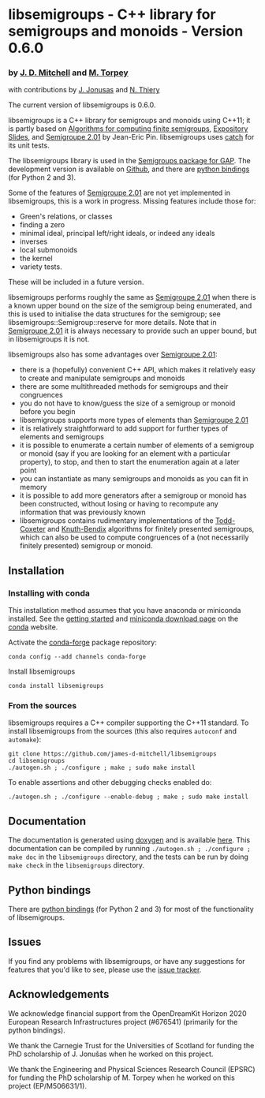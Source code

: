 # libsemigroups - C++ library for semigroups and monoids - Version 0.6.0
### by [J. D. Mitchell](http://www-groups.mcs.st-andrews.ac.uk/~jamesm/) and [M. Torpey](http://www-circa.mcs.st-andrews.ac.uk/~mct25/) 
with contributions by [J. Jonusas](http://www-circa.mcs.st-andrews.ac.uk/~julius/) and [N. Thiery](http://nicolas.thiery.name)

The current version of libsemigroups is 0.6.0.

libsemigroups is a C++ library for semigroups and monoids using C++11; it is
partly based on [Algorithms for computing finite
semigroups](https://www.irif.fr/~jep/PDF/Rio.pdf), [Expository
Slides](https://www.irif.fr/~jep/PDF/Exposes/StAndrews.pdf), and [Semigroupe
2.01](https://www.irif.fr/~jep/Logiciels/Semigroupe2.0/semigroupe2.html) by
Jean-Eric Pin. 
libsemigroups uses
[catch](https://github.com/philsquared/Catch) for its unit tests.

The libsemigroups library is used in the 
[Semigroups package for GAP](http://gap-packages.github.io/Semigroups/).
The development version is available on 
[Github](https://github.com/james-d-mitchell/libsemigroups), and there are
[python bindings](http://github.com/james-d-mitchell/libsemigroups-python-bindings/) (for Python 2 and 3). 

Some of the features of 
[Semigroupe 2.01](https://www.irif.fr/~jep/Logiciels/Semigroupe2.0/semigroupe2.html) 
are not yet implemented in libsemigroups, this is a work in
progress. Missing features include those for:

* Green's relations, or classes
* finding a zero
* minimal ideal, principal left/right ideals, or indeed any ideals
* inverses
* local submonoids
* the kernel
* variety tests.

These will be included in a future version. 

libsemigroups performs roughly the same as 
[Semigroupe 2.01](https://www.irif.fr/~jep/Logiciels/Semigroupe2.0/semigroupe2.html)
when there is a known upper bound on the size of the semigroup being
enumerated, and this is used to initialise the data structures for the
semigroup; see libsemigroups::Semigroup::reserve for more
details. Note that in 
[Semigroupe 2.01](https://www.irif.fr/~jep/Logiciels/Semigroupe2.0/semigroupe2.html)
it is always necessary to provide such an upper bound, but in libsemigroups
it is not. 

libsemigroups also has some advantages over 
[Semigroupe 2.01](https://www.irif.fr/~jep/Logiciels/Semigroupe2.0/semigroupe2.html):

* there is a (hopefully) convenient C++ API, which makes it relatively easy to
  create and manipulate semigroups and monoids
* there are some multithreaded methods for semigroups and their congruences
* you do not have to know/guess the size of a semigroup or monoid before you
  begin
* libsemigroups supports more types of elements than 
[Semigroupe 2.01](https://www.irif.fr/~jep/Logiciels/Semigroupe2.0/semigroupe2.html)
* it is relatively straightforward to add support for further types of elements
  and semigroups
* it is possible to enumerate a certain number of elements of a semigroup or
  monoid (say if you are looking for an element with a particular property), to
  stop, and then to start the enumeration again at a later point
* you can instantiate as many semigroups and monoids as you can fit in memory
* it is possible to add more generators after a semigroup or monoid has been
  constructed, without losing or having to recompute any information that was
  previously known
* libsemigroups contains rudimentary implementations of the
  [Todd-Coxeter](https://en.wikipedia.org/wiki/Todd–Coxeter_algorithm) and
  [Knuth-Bendix](https://en.wikipedia.org/wiki/Knuth–Bendix_completion_algorithm)
  algorithms for finitely presented semigroups, which can also be used to
  compute congruences of a (not necessarily finitely presented) semigroup or
  monoid.

## Installation

### Installing with conda

This installation method assumes that you have anaconda or miniconda
installed. See the [getting started](https://conda.io/docs/get-started.html)
and [miniconda download page](https://conda.io/miniconda.html)
on the [conda](https://conda.io/) website.

Activate the [conda-forge](https://conda-forge.github.io/) package repository:

    conda config --add channels conda-forge

Install libsemigroups

    conda install libsemigroups

### From the sources

libsemigroups requires a C++ compiler supporting the C++11 standard.
To install libsemigroups from the sources (this also requires `autoconf` and
`automake`): 

    git clone https://github.com/james-d-mitchell/libsemigroups
    cd libsemigroups
    ./autogen.sh ; ./configure ; make ; sudo make install

To enable assertions and other debugging checks enabled do:

    ./autogen.sh ; ./configure --enable-debug ; make ; sudo make install

## Documentation
The documentation is generated using
[doxygen](http://www.doxygen.org) and is available
[here](http://james-d-mitchell.github.io/libsemigroups/).
This documentation can be compiled by running `./autogen.sh ; ./configure ;
make doc` in the `libsemigroups` directory, and the tests can be run by doing
`make check` in the `libsemigroups`
directory.

## Python bindings
There are 
[python bindings](http://github.com/james-d-mitchell/libsemigroups-python-bindings/) (for Python 2 and 3) for most of the functionality of libsemigroups. 

## Issues
If you find any problems with libsemigroups, or have any suggestions for features
that you'd like to see, please use the 
[issue tracker](https://github.com/james-d-mitchell/libsemigroups/issues).

## Acknowledgements

We acknowledge financial support from the OpenDreamKit Horizon 2020 European
Research Infrastructures project (#676541) (primarily for the python bindings).

We thank the Carnegie Trust for the Universities of Scotland for funding the
PhD scholarship of J. Jonušas when he worked on this project. 

We thank the Engineering and Physical Sciences Research Council (EPSRC) for
funding the PhD scholarship of M. Torpey when he worked on this project
(EP/M506631/1).
